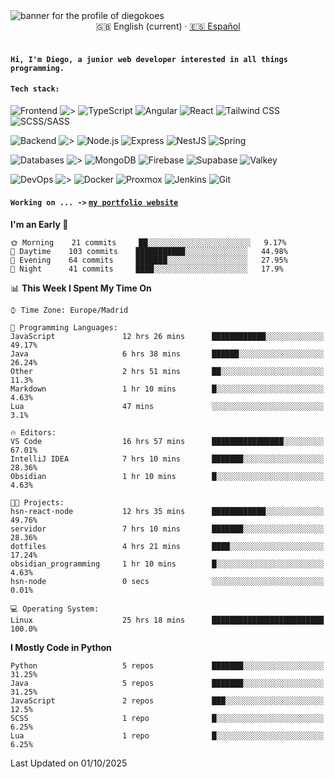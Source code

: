 <picture>
 <source media="(prefers-color-scheme: dark)" srcset="https://i.imgur.com/G5n6xUz.png">
 <source media="(prefers-color-scheme: light)" srcset="https://i.imgur.com/8gLfu4u.png">
 <img alt="banner for the profile of diegokoes" src="https://i.imgur.com/G5n6xUz.png">
</picture>

<!-- Language switcher -->
<div align="center">
  <a >🇬🇧 English (current)</a> · <a href="./README_es.md">🇪🇸 Español</a>
</div>
<br>


#### `Hi, I'm Diego, a junior web developer interested in all things programming.`

#### `Tech stack:` 

<!-- Frontend -->
![Frontend   ](https://img.shields.io/badge/Front%20%20%20-20232a?style=for-the-badge&logo=terminal&logoColor=white)
![>](https://img.shields.io/badge/%3E-000000?style=for-the-badge&labelColor=000000&color=000000&logoColor=white&labelWidth=20) 
![TypeScript](https://img.shields.io/badge/typescript-3178C6?style=for-the-badge&logo=typescript&logoColor=white)
![Angular](https://img.shields.io/badge/angular-7E22CE?style=for-the-badge&logo=angular&logoColor=white)
![React](https://img.shields.io/badge/react-20232a?style=for-the-badge&logo=react&logoColor=61DAFB)
![Tailwind CSS](https://img.shields.io/badge/tailwindcss-06B6D4?style=for-the-badge&logo=tailwindcss&logoColor=white)
![SCSS/SASS](https://img.shields.io/badge/scss-CC6699?style=for-the-badge&logo=sass&logoColor=white)
<!-- Backend -->
![Backend    ](https://img.shields.io/badge/Back%20%20%20%20-20232a?style=for-the-badge&logo=terminal&logoColor=white)
![>](https://img.shields.io/badge/%3E-000000?style=for-the-badge&labelColor=000000&color=000000&logoColor=white&labelWidth=20) 
![Node.js](https://img.shields.io/badge/node.js-339933?style=for-the-badge&logo=nodedotjs&logoColor=white)
![Express](https://img.shields.io/badge/express-000000?style=for-the-badge&logo=express&logoColor=white)
![NestJS](https://img.shields.io/badge/nestjs-E0234E?style=for-the-badge&logo=nestjs&logoColor=white)
![Spring](https://img.shields.io/badge/spring-6DB33F?style=for-the-badge&logo=spring&logoColor=white)
<!-- Databases -->
![Databases  ](https://img.shields.io/badge/DB's%20-20232a?style=for-the-badge&logo=terminal&logoColor=white)
![>](https://img.shields.io/badge/%3E-000000?style=for-the-badge&labelColor=000000&color=000000&logoColor=white&labelWidth=20) 
![MongoDB](https://img.shields.io/badge/mongodb-4EA94B?style=for-the-badge&logo=mongodb&logoColor=white)
![Firebase](https://img.shields.io/badge/firebase-FFCA28?style=for-the-badge&logo=firebase&logoColor=black)
![Supabase](https://img.shields.io/badge/supabase-3ECF8E?style=for-the-badge&logo=supabase&logoColor=white)
![Valkey](https://img.shields.io/badge/valkey-DC382D?style=for-the-badge&logo=valkey&logoColor=white)
<!-- DevOps -->
![DevOps     ](https://img.shields.io/badge/DevOps%20%20%20-20232a?style=for-the-badge&logo=terminal&logoColor=white)
![>](https://img.shields.io/badge/%3E-000000?style=for-the-badge&labelColor=000000&color=000000&logoColor=white&labelWidth=20) 
![Docker](https://img.shields.io/badge/docker-2496ED?style=for-the-badge&logo=docker&logoColor=white)
![Proxmox](https://img.shields.io/badge/proxmox-e57000?style=for-the-badge&logo=proxmox&logoColor=white)
![Jenkins](https://img.shields.io/badge/jenkins-D24939?style=for-the-badge&logo=jenkins&logoColor=white)
![Git](https://img.shields.io/badge/git-F05032?style=for-the-badge&logo=git&logoColor=white)

 
#### `Working on ... ->`  [`my portfolio website`](https://github.com/diegokoes/portfolio)


<!--START_SECTION:waka-->
**I'm an Early 🐤** 

```text
🌞 Morning    21 commits     ██░░░░░░░░░░░░░░░░░░░░░░░   9.17% 
🌆 Daytime    103 commits    ███████████░░░░░░░░░░░░░░   44.98% 
🌃 Evening    64 commits     ███████░░░░░░░░░░░░░░░░░░   27.95% 
🌙 Night      41 commits     ████░░░░░░░░░░░░░░░░░░░░░   17.9%

```


📊 **This Week I Spent My Time On** 

```text
⌚︎ Time Zone: Europe/Madrid

💬 Programming Languages: 
JavaScript               12 hrs 26 mins      ████████████░░░░░░░░░░░░░   49.17% 
Java                     6 hrs 38 mins       ██████░░░░░░░░░░░░░░░░░░░   26.24% 
Other                    2 hrs 51 mins       ██░░░░░░░░░░░░░░░░░░░░░░░   11.3% 
Markdown                 1 hr 10 mins        █░░░░░░░░░░░░░░░░░░░░░░░░   4.63% 
Lua                      47 mins             ░░░░░░░░░░░░░░░░░░░░░░░░░   3.1%

🔥 Editors: 
VS Code                  16 hrs 57 mins      ████████████████░░░░░░░░░   67.01% 
IntelliJ IDEA            7 hrs 10 mins       ███████░░░░░░░░░░░░░░░░░░   28.36% 
Obsidian                 1 hr 10 mins        █░░░░░░░░░░░░░░░░░░░░░░░░   4.63%

🐱‍💻 Projects: 
hsn-react-node           12 hrs 35 mins      ████████████░░░░░░░░░░░░░   49.76% 
servidor                 7 hrs 10 mins       ███████░░░░░░░░░░░░░░░░░░   28.36% 
dotfiles                 4 hrs 21 mins       ████░░░░░░░░░░░░░░░░░░░░░   17.24% 
obsidian_programming     1 hr 10 mins        █░░░░░░░░░░░░░░░░░░░░░░░░   4.63% 
hsn-node                 0 secs              ░░░░░░░░░░░░░░░░░░░░░░░░░   0.01%

💻 Operating System: 
Linux                    25 hrs 18 mins      █████████████████████████   100.0%

```

**I Mostly Code in Python** 

```text
Python                   5 repos             ███████░░░░░░░░░░░░░░░░░░   31.25% 
Java                     5 repos             ███████░░░░░░░░░░░░░░░░░░   31.25% 
JavaScript               2 repos             ███░░░░░░░░░░░░░░░░░░░░░░   12.5% 
SCSS                     1 repo              █░░░░░░░░░░░░░░░░░░░░░░░░   6.25% 
Lua                      1 repo              █░░░░░░░░░░░░░░░░░░░░░░░░   6.25%

```



 Last Updated on 01/10/2025
<!--END_SECTION:waka-->
